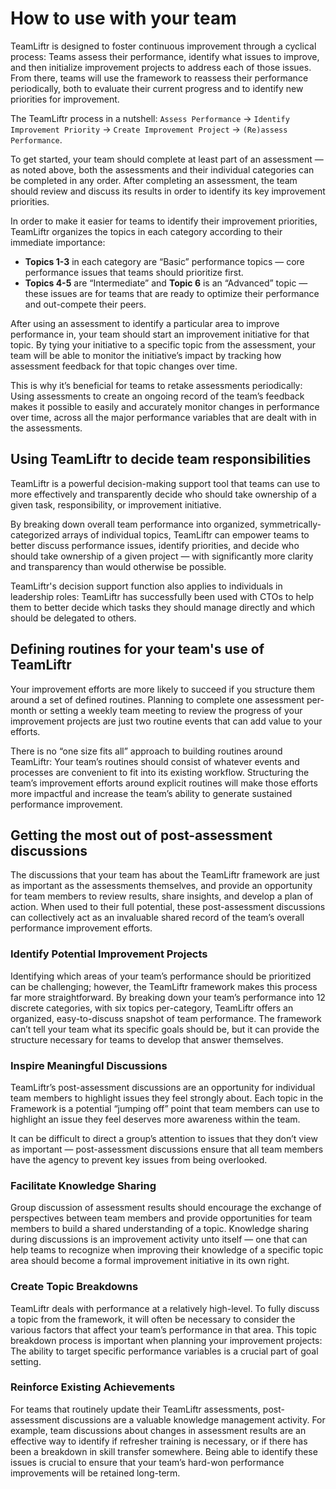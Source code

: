 # How to use with your team
TeamLiftr is designed to foster continuous improvement through a cyclical process: Teams assess their performance, identify what issues to improve, and then initialize improvement projects to address each of those issues. From there, teams will use the framework to reassess their performance periodically, both to evaluate their current progress and to identify new priorities for improvement. 

The TeamLiftr process in a nutshell: `Assess Performance` → `Identify Improvement Priority` → `Create Improvement Project` → `(Re)assess Performance`. 

To get started, your team should complete at least part of an assessment — as noted above, both the assessments and their individual categories can be completed in any order. After completing an assessment, the team should review and discuss its results in order to identify its key improvement priorities. 

In order to make it easier for teams to identify their improvement priorities, TeamLiftr organizes the topics in each category according to their immediate importance:

   - **Topics 1-3** in each category are “Basic” performance topics — core performance issues that teams should prioritize first. 
   - **Topics 4-5** are “Intermediate” and **Topic 6** is an “Advanced” topic — these issues are for teams that are ready to optimize their performance and out-compete their peers. 

After using an assessment to identify a particular area to improve performance in, your team should start an improvement initiative for that topic. By tying your initiative to a  specific topic from the assessment, your team will be able to monitor the initiative’s impact by tracking how assessment feedback for that topic changes over time.

This is why it’s beneficial for teams to retake assessments periodically: Using assessments to create an ongoing record of the team’s feedback makes it possible to easily and accurately monitor changes in performance over time, across all the major performance variables that are dealt with in the assessments. 

## Using TeamLiftr to decide team responsibilities
TeamLiftr is a powerful decision-making support tool that teams can use to more effectively and transparently decide who should take ownership of a given task, responsibility, or improvement initiative.

By breaking down overall team performance into organized, symmetrically-categorized arrays of individual topics, TeamLiftr can empower teams to better discuss performance issues, identify priorities, and decide who should take ownership of a given project — with significantly more clarity and transparency than would otherwise be possible. 

TeamLiftr's decision support function also applies to individuals in leadership roles: TeamLiftr has successfully been used with CTOs to help them to better decide which tasks they should manage directly and which should be delegated to others. 

## Defining routines for your team's use of TeamLiftr
Your improvement efforts are more likely to succeed if you structure them around a set of defined routines. Planning to complete one assessment per-month or setting a weekly team meeting to review the progress of your improvement projects are just two routine events that can add value to your efforts.  

There is no “one size fits all” approach to building routines around TeamLiftr: Your team’s routines should consist of whatever events and processes are convenient to fit into its existing workflow. Structuring the team’s improvement efforts around explicit routines will make those efforts more impactful and increase the team’s ability to generate sustained performance improvement. 

## Getting the most out of post-assessment discussions 
The discussions that your team has about the TeamLiftr framework are just as important as the assessments themselves, and provide an opportunity for team members to review results, share insights, and develop a plan of action. When used to their full potential, these post-assessment discussions can collectively act as an invaluable shared record of the team’s overall performance improvement efforts.     
    
### Identify Potential Improvement Projects
Identifying which areas of your team’s performance should be prioritized can be challenging; however, the TeamLiftr framework makes this process far more straightforward. By breaking down your team’s performance into 12 discrete categories, with six topics per-category, TeamLiftr offers an organized, easy-to-discuss snapshot of team performance. The framework can’t tell your team what its specific goals should be, but it can provide the structure necessary for teams to develop that answer themselves. 

### Inspire Meaningful Discussions
TeamLiftr’s post-assessment discussions are an opportunity for individual team members to highlight issues they feel strongly about. Each topic in the Framework is a potential “jumping off” point that team members can use to highlight an issue they feel deserves more awareness within the team. 

It can be difficult to direct a group’s attention to issues that they don’t view as important — post-assessment discussions ensure that all team members have the agency to prevent key issues from being overlooked.

### Facilitate Knowledge Sharing
Group discussion of assessment results should encourage the exchange of perspectives between team members and provide opportunities for team members to build a shared understanding of a topic. Knowledge sharing during discussions is an improvement activity unto itself — one that can help teams to recognize when improving their knowledge of a specific topic area should become a formal improvement initiative in its own right.  

### Create Topic Breakdowns
TeamLiftr deals with performance at a relatively high-level. To fully discuss a topic from the framework, it will often be necessary to consider the various factors that affect your team’s performance in that area. This topic breakdown process is important when planning your improvement projects: The ability to target specific performance variables is a crucial part of goal setting.

### Reinforce Existing Achievements
For teams that routinely update their TeamLiftr assessments, post-assessment discussions are a valuable knowledge management activity. For example, team discussions about changes in assessment results are an effective way to identify if refresher training is necessary, or if there has been a breakdown in skill transfer somewhere. Being able to identify these issues is crucial to ensure that your team’s hard-won performance improvements will be retained long-term.
